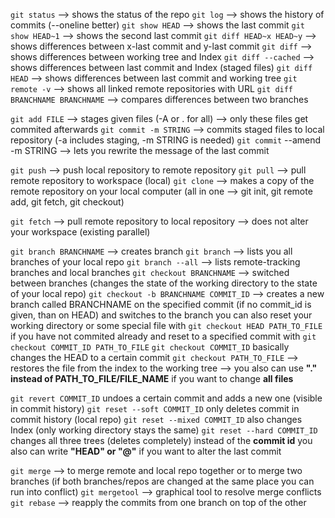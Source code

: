 `git status` --> shows the status of the repo
`git log` --> shows the history of commits (--oneline better)
`git show HEAD` --> shows the last commit
`git show HEAD~1` --> shows the second last commit
`git diff HEAD~x HEAD~y` --> shows differences between x-last commit and y-last commit
`git diff` --> shows differences between working tree and Index
`git diff --cached` --> shows differences between last commit and Index (staged files)
`git diff HEAD` --> shows differences between last commit and working tree
`git remote -v` --> shows all linked remote repositories with URL
`git diff BRANCHNAME BRANCHNAME` --> compares differences between two branches

`git add FILE` --> stages given files (-A or . for all) --> only these files get commited afterwards
`git commit -m STRING` --> commits staged files to local repository (-a includes staging, -m STRING is needed)
`git commit` --amend -m STRING --> lets you rewrite the message of the last commit

`git push` --> push local repository to remote repository
`git pull` --> pull remote repository to workspace (local)
`git clone` --> makes a copy of the remote repository on your local computer (all in one --> git init, git remote add, git fetch, git checkout)

`git fetch` --> pull remote repository to local repository --> does not alter your workspace (existing parallel)

`git branch BRANCHNAME` --> creates branch
`git branch` --> lists you all branches of your local repo
`git branch --all` --> lists remote-tracking branches and local branches
`git checkout BRANCHNAME` --> switched between branches (changes the state of the working directory to the state of your local repo)
`git checkout -b BRANCHNAME COMMIT_ID` --> creates a new branch called BRANCHNAME on the specified commit (if no commit_id is given, than on HEAD) and switches to the branch
you can also reset your working directory or some special file with `git checkout HEAD PATH_TO_FILE` if you have not commited already and reset to a specified commit with `git checkout COMMIT_ID PATH_TO_FILE`
`git checkout COMMIT_ID` basically changes the HEAD to a certain commit
`git checkout PATH_TO_FILE` --> restores the file from the index to the working tree
--> you also can use **"." instead of PATH_TO_FILE/FILE_NAME** if you want to change **all files**

`git revert COMMIT_ID` undoes a certain commit and adds a new one (visible in commit history)
`git reset --soft COMMIT_ID` only deletes commit in commit history (local repo)
`git reset --mixed COMMIT_ID` also changes Index (only working directory stays the same)
`git reset --hard COMMIT_ID` changes all three trees (deletes completely)
instead of the **commit id** you also can write **"HEAD" or "@"** if you want to alter the last commit

`git merge` --> to merge remote and local repo together or to merge two branches (if both branches/repos are changed at the same place you can run into conflict)
`git mergetool` --> graphical tool to resolve merge conflicts
`git rebase` --> reapply the commits from one branch on top of the other